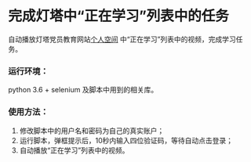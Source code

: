完成灯塔中“正在学习”列表中的任务
===========================
自动播放灯塔党员教育网站[个人空间](http://dyjy.dtdjzx.gov.cn/personal/ '个人空间') 中“正在学习”列表中的视频，完成学习任务。
### 运行环境：
python 3.6 + selenium 及脚本中用到的相关库。
### 使用方法：
1. 修改脚本中的用户名和密码为自己的真实账户；
2. 运行脚本，弹框提示后，10秒内输入四位验证码，等待自动点击登录；
3. 自动播放“正在学习”列表中的视频。


